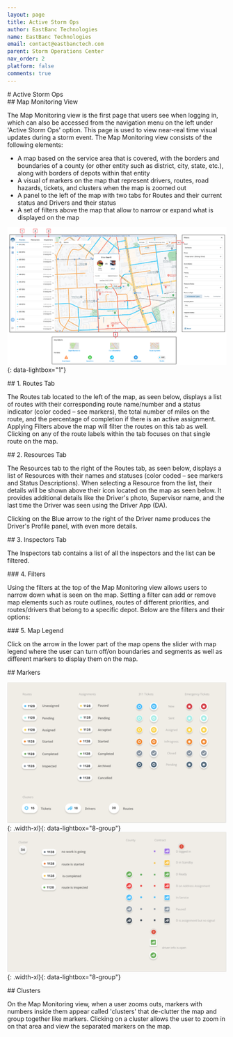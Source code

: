 ```yaml
---
layout: page
title: Active Storm Ops
author: EastBanc Technologies
name: EastBanc Technologies
email: contact@eastbanctech.com
parent: Storm Operations Center
nav_order: 2
platform: false
comments: true
---
```


<section id="Active-Storm-Ops" markdown="1">
# Active Storm Ops

<section id="Map-Monitoring-View" markdown="1">
## Map Monitoring View

The Map Monitoring view is the first page that users see when logging in, which can also be accessed from the navigation menu on the left under 'Active Storm Ops' option. This page is used to view near-real time visual updates during a storm event. The Map Monitoring view consists of the following elements:

  * A map based on the service area that is covered, with the borders and boundaries of a county (or other entity such as district, city, state, etc.), along with borders of depots within that entity
  * A visual of markers on the map that represent drivers, routes, road hazards, tickets, and clusters when the map is zoomed out
  * A panel to the left of the map with two tabs for Routes and their current status and Drivers and their status
  * A set of filters above the map that allow to narrow or expand what is displayed on the map

  ![Map Monitoring View](/images/soc/soc-active-storm-ops/map-monitoring-view.png){: data-lightbox="1"}

<section id="Routes-Tab" markdown="1">
## 1. Routes Tab

The Routes tab located to the left of the map, as seen below, displays a list of routes with their corresponding route name/number and a status indicator (color coded – see markers), the total number of miles on the route, and the percentage of completion if there is an active assignment. Applying Filters above the map will filter the routes on this tab as well. Clicking on any of the route labels within the tab focuses on that single route on the map.

</section>


<section id="Resources-Tab" markdown="1">
## 2. Resources Tab

The Resources tab to the right of the Routes tab, as seen below, displays a list of Resources with their names and statuses (color coded – see markers and Status Descriptions). When selecting a Resource from the list, their details will be shown above their icon located on the map as seen below. It provides additional details like the Driver's photo, Supervisor name, and the last time the Driver was seen using the Driver App (DA). 

Clicking on the Blue arrow to the right of the Driver name produces the Driver's Profile panel, with even more details.

</section>

<section id="Resources-Tab" markdown="1">
## 3. Inspectors Tab

The Inspectors tab contains a list of all the inspectors and the list can be filtered.
</section>

<section id="Filters" markdown="1">
### 4. Filters

Using the filters at the top of the Map Monitoring view allows users to narrow down what is seen on the map. Setting a filter can add or remove map elements such as route outlines, routes of different priorities, and routes/drivers that belong to a specific depot. Below are the filters and their options:
</section>

<section id="Map-Legend" markdown="1">
### 5. Map Legend

Click on the arrow in the lower part of the map opens the slider with map legend where the user can turn off/on boundaries and segments as well as different markers to display them on the map.
</section>

<section id="Markers" markdown="1">
## Markers

![Markers](/images/soc/soc-active-storm-ops/markers.png){: .width-xl}{: data-lightbox="8-group"}
![Markers1](/images/soc/soc-active-storm-ops/markers1.png){: .width-xl}{: data-lightbox="8-group"}
</section>

<section id="Clusters" markdown="1">
## Clusters

On the Map Monitoring view,  when a user zooms outs, markers with numbers inside them appear called 'clusters' that de-clutter the map and group together like markers. Clicking on a cluster allows the user to zoom in on that area and view the separated markers on the map. 
</section>
</section>
